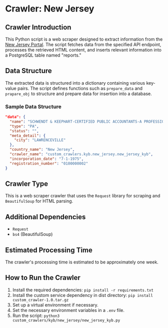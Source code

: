 # Crawler: New Jersey

## Crawler Introduction
This Python script is a web scraper designed to extract information from the [New Jersey Portal](https://www.njportal.com/DOR/BusinessNameSearch/Search/EntityId). The script fetches data from the specified API endpoint, processes the retrieved HTML content, and inserts relevant information into a PostgreSQL table named "reports."

## Data Structure
The extracted data is structured into a dictionary containing various key-value pairs. The script defines functions such as `prepare_data` and `prapare_obj` to structure and prepare data for insertion into a database.

### Sample Data Structure
```json
"data": {
  "name": "SCHWENDT & KEEPHART-CERTIFIED PUBLIC ACCOUNTANTS-A PROFESSIONAL ASSOC",
  "type": "PA",
  "status": "",
  "meta_detail": {
    "city": "LAWRENCEVILLE"
  },
  "country_name": "New Jersey",
  "crawler_name": "custom_crawlers.kyb.new_jersey.new_jersey_kyb",
  "incorporation_date": "7-1-1975",
  "registration_number": "0100000002"
}
```


## Crawler Type
This is a web scraper crawler that uses the `Request` library for scraping and `BeautifulSoup` for HTML parsing.

## Additional Dependencies
- `Request`
- `bs4` (BeautifulSoup)

## Estimated Processing Time
The crawler's processing time is estimated to be approximately one week.

## How to Run the Crawler
1. Install the required dependencies: `pip install -r requirements.txt`
2. Install the custom service dependency in dist directory: `pip install custom_crawler-1.0.tar.gz` 
3. Set up a virtual environment if necessary.
4. Set the necessary environment variables in a `.env` file.
5. Run the script: `python3 custom_crawlers/kyb/new_jersey/new_jersey_kyb.py`